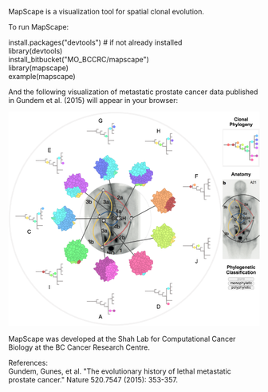
MapScape is a visualization tool for spatial clonal evolution.

To run MapScape:

install.packages("devtools") # if not already installed  
library(devtools)  
install_bitbucket("MO_BCCRC/mapscape")  
library(mapscape)  
example(mapscape)  

And the following visualization of metastatic prostate cancer data published in Gundem et al. (2015) will appear in your browser:

![](mapscape_htmlwidget-6977.png)

MapScape was developed at the Shah Lab for Computational Cancer Biology at the BC Cancer Research Centre.
 
References:  
Gundem, Gunes, et al. "The evolutionary history of lethal metastatic prostate cancer." Nature 520.7547 (2015): 353-357.
